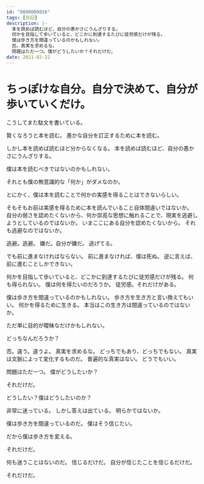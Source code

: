 ```yaml
---
id: "0000000016"
tags: [日記]
description: |-
  本を読めば読むほど、自分の愚かさにうんざりする。
  何かを目指して歩いていると、どこかに到達するたびに徒労感だけが残る。
  僕は歩き方を間違っているのかもしれない。
  否。真実を求めるな。
  問題はただ一つ。僕がどうしたいか？それだけだ。
date: 2021-02-22
---
```


# ちっぽけな自分。自分で決めて、自分が歩いていくだけ。

こうしてまた駄文を書いている。

賢くなろうと本を読む。
愚かな自分を訂正するために本を読む。

しかし本を読めば読むほど分からなくなる。
本を読めば読むほど、自分の愚かさにうんざりする。

僕は本を読むべきではないのかもしれない。

それとも僕の無意識的な「何か」がダメなのか。

とにかく、僕は本を読むことで何かの実感を得ることはできないらしい。

そもそもお前は実感を得るために本を読んでいること自体間違いではないか。
自分の弱さを認めたくないから、何か崇高な思想に触れることで、現実を逃避しようとしているのではないか。
いまここにある自分を認めたくないから。
それも逃避なのではないか。

逃避。逃避。
嫌だ。自分が嫌だ。
逃げてる。

でも前に進まなければならない。
前に進まなければ、僕は死ぬ。
逆に言えば、前に進むことしかできない。

何かを目指して歩いていると、どこかに到達するたびに徒労感だけが残る。
何も得られない。
僕は何を得たいのだろうか。
徒労感。それだけがある。

僕は歩き方を間違っているのかもしれない。
歩き方を生き方と言い換えてもいい。
何かを得るために生きる。
本当はこの生き方は間違っているのではないか。

ただ単に目的が曖昧なだけかもしれない。

どっちなんだろうか？

否。違う。違うよ。
真実を求めるな。
どっちでもあり、どっちでもない。
真実は文脈によって変化するものだ。
普遍的な真実はない。
どうでもいい。

問題はただ一つ。
僕がどうしたいか？

それだけだ。

どうしたい？僕はどうしたいのか？

非常に迷っている。
しかし答えは出ている。
明らかではないか。

僕は歩き方を間違っているのだ。
僕はそう信じたい。

だから僕は歩き方を変える。

それだけだ。

何も迷うことはないのだ。
信じるだけだ。
自分が信じたことを信じるだけだ。

それだけだ。
